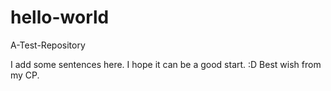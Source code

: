 # hello-world
A-Test-Repository

I add some sentences here. I hope it can be a good start. :D
Best wish from my CP.
